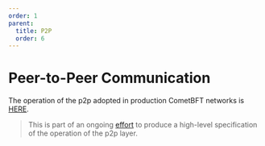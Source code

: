 ```yaml
---
order: 1
parent:
  title: P2P
  order: 6
---
```


# Peer-to-Peer Communication

The operation of the p2p adopted in production CometBFT networks is [HERE](./v0.34/).

> This is part of an ongoing [effort](https://github.com/KYVENetwork/celestia-core/issues/19)
> to produce a high-level specification of the operation of the p2p layer.
